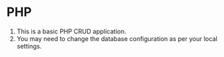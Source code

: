 # PHP
1. This is a basic PHP CRUD application.
2. You may need to change the database configuration as per your local settings.